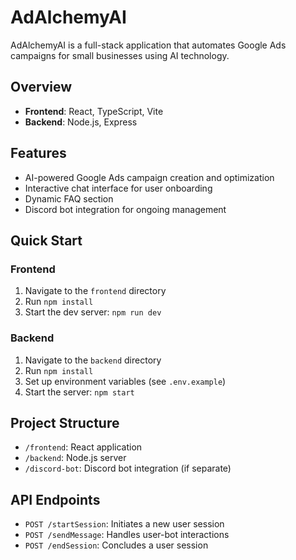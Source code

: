 # AdAlchemyAI

AdAlchemyAI is a full-stack application that automates Google Ads campaigns for small businesses using AI technology.

## Overview

- **Frontend**: React, TypeScript, Vite
- **Backend**: Node.js, Express

## Features

- AI-powered Google Ads campaign creation and optimization
- Interactive chat interface for user onboarding
- Dynamic FAQ section
- Discord bot integration for ongoing management

## Quick Start

### Frontend

1. Navigate to the `frontend` directory
2. Run `npm install`
3. Start the dev server: `npm run dev`

### Backend

1. Navigate to the `backend` directory
2. Run `npm install`
3. Set up environment variables (see `.env.example`)
4. Start the server: `npm start`

## Project Structure

- `/frontend`: React application
- `/backend`: Node.js server
- `/discord-bot`: Discord bot integration (if separate)

## API Endpoints

- `POST /startSession`: Initiates a new user session
- `POST /sendMessage`: Handles user-bot interactions
- `POST /endSession`: Concludes a user session
